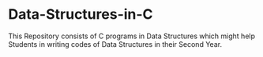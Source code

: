 # Data-Structures-in-C

This Repository consists of C programs in Data Structures which might help Students in writing codes of Data Structures in their Second Year.
